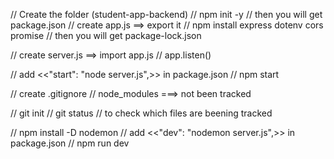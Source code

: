// Create the folder (student-app-backend)
// npm init -y
    // then you will get package.json
// create app.js ==> export it
    // npm install express dotenv cors promise 
        // then you will get package-lock.json

// create server.js ==> import app.js
    // app.listen()

// add <<"start": "node server.js",>> in package.json 
    // npm start

// create .gitignore 
    // node_modules ===> not been tracked

// git init
// git status
    // to check which files are beening tracked

// npm install -D nodemon
    // add <<"dev": "nodemon server.js",>> in package.json 
        // npm run dev
